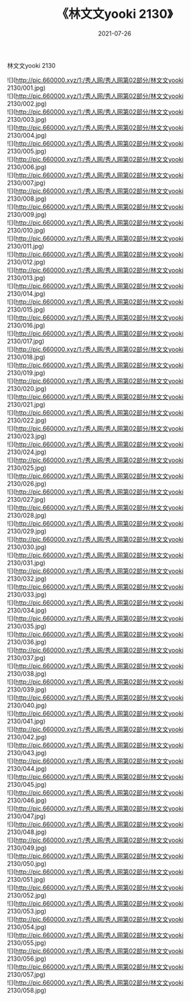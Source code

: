 ﻿---
layout: post
title:  《林文文yooki 2130》
date:   2021-07-26
img: http://pic.660000.xyz/1:/秀人网/秀人网第02部分/林文文yooki 2130/000.jpg
categories: [美女, 清纯, 唯美]
---

林文文yooki 2130

  ![](http://pic.660000.xyz/1:/秀人网/秀人网第02部分/林文文yooki 2130/001.jpg) <br> ![](http://pic.660000.xyz/1:/秀人网/秀人网第02部分/林文文yooki 2130/002.jpg) <br> ![](http://pic.660000.xyz/1:/秀人网/秀人网第02部分/林文文yooki 2130/003.jpg) <br> ![](http://pic.660000.xyz/1:/秀人网/秀人网第02部分/林文文yooki 2130/004.jpg) <br> ![](http://pic.660000.xyz/1:/秀人网/秀人网第02部分/林文文yooki 2130/005.jpg) <br> ![](http://pic.660000.xyz/1:/秀人网/秀人网第02部分/林文文yooki 2130/006.jpg) <br> ![](http://pic.660000.xyz/1:/秀人网/秀人网第02部分/林文文yooki 2130/007.jpg) <br> ![](http://pic.660000.xyz/1:/秀人网/秀人网第02部分/林文文yooki 2130/008.jpg) <br> ![](http://pic.660000.xyz/1:/秀人网/秀人网第02部分/林文文yooki 2130/009.jpg) <br> ![](http://pic.660000.xyz/1:/秀人网/秀人网第02部分/林文文yooki 2130/010.jpg) <br> ![](http://pic.660000.xyz/1:/秀人网/秀人网第02部分/林文文yooki 2130/011.jpg) <br> ![](http://pic.660000.xyz/1:/秀人网/秀人网第02部分/林文文yooki 2130/012.jpg) <br> ![](http://pic.660000.xyz/1:/秀人网/秀人网第02部分/林文文yooki 2130/013.jpg) <br> ![](http://pic.660000.xyz/1:/秀人网/秀人网第02部分/林文文yooki 2130/014.jpg) <br> ![](http://pic.660000.xyz/1:/秀人网/秀人网第02部分/林文文yooki 2130/015.jpg) <br> ![](http://pic.660000.xyz/1:/秀人网/秀人网第02部分/林文文yooki 2130/016.jpg) <br> ![](http://pic.660000.xyz/1:/秀人网/秀人网第02部分/林文文yooki 2130/017.jpg) <br> ![](http://pic.660000.xyz/1:/秀人网/秀人网第02部分/林文文yooki 2130/018.jpg) <br> ![](http://pic.660000.xyz/1:/秀人网/秀人网第02部分/林文文yooki 2130/019.jpg) <br> ![](http://pic.660000.xyz/1:/秀人网/秀人网第02部分/林文文yooki 2130/020.jpg) <br> ![](http://pic.660000.xyz/1:/秀人网/秀人网第02部分/林文文yooki 2130/021.jpg) <br> ![](http://pic.660000.xyz/1:/秀人网/秀人网第02部分/林文文yooki 2130/022.jpg) <br> ![](http://pic.660000.xyz/1:/秀人网/秀人网第02部分/林文文yooki 2130/023.jpg) <br> ![](http://pic.660000.xyz/1:/秀人网/秀人网第02部分/林文文yooki 2130/024.jpg) <br> ![](http://pic.660000.xyz/1:/秀人网/秀人网第02部分/林文文yooki 2130/025.jpg) <br> ![](http://pic.660000.xyz/1:/秀人网/秀人网第02部分/林文文yooki 2130/026.jpg) <br> ![](http://pic.660000.xyz/1:/秀人网/秀人网第02部分/林文文yooki 2130/027.jpg) <br> ![](http://pic.660000.xyz/1:/秀人网/秀人网第02部分/林文文yooki 2130/028.jpg) <br> ![](http://pic.660000.xyz/1:/秀人网/秀人网第02部分/林文文yooki 2130/029.jpg) <br> ![](http://pic.660000.xyz/1:/秀人网/秀人网第02部分/林文文yooki 2130/030.jpg) <br> ![](http://pic.660000.xyz/1:/秀人网/秀人网第02部分/林文文yooki 2130/031.jpg) <br> ![](http://pic.660000.xyz/1:/秀人网/秀人网第02部分/林文文yooki 2130/032.jpg) <br> ![](http://pic.660000.xyz/1:/秀人网/秀人网第02部分/林文文yooki 2130/033.jpg) <br> ![](http://pic.660000.xyz/1:/秀人网/秀人网第02部分/林文文yooki 2130/034.jpg) <br> ![](http://pic.660000.xyz/1:/秀人网/秀人网第02部分/林文文yooki 2130/035.jpg) <br> ![](http://pic.660000.xyz/1:/秀人网/秀人网第02部分/林文文yooki 2130/036.jpg) <br> ![](http://pic.660000.xyz/1:/秀人网/秀人网第02部分/林文文yooki 2130/037.jpg) <br> ![](http://pic.660000.xyz/1:/秀人网/秀人网第02部分/林文文yooki 2130/038.jpg) <br> ![](http://pic.660000.xyz/1:/秀人网/秀人网第02部分/林文文yooki 2130/039.jpg) <br> ![](http://pic.660000.xyz/1:/秀人网/秀人网第02部分/林文文yooki 2130/040.jpg) <br> ![](http://pic.660000.xyz/1:/秀人网/秀人网第02部分/林文文yooki 2130/041.jpg) <br> ![](http://pic.660000.xyz/1:/秀人网/秀人网第02部分/林文文yooki 2130/042.jpg) <br> ![](http://pic.660000.xyz/1:/秀人网/秀人网第02部分/林文文yooki 2130/043.jpg) <br> ![](http://pic.660000.xyz/1:/秀人网/秀人网第02部分/林文文yooki 2130/044.jpg) <br> ![](http://pic.660000.xyz/1:/秀人网/秀人网第02部分/林文文yooki 2130/045.jpg) <br> ![](http://pic.660000.xyz/1:/秀人网/秀人网第02部分/林文文yooki 2130/046.jpg) <br> ![](http://pic.660000.xyz/1:/秀人网/秀人网第02部分/林文文yooki 2130/047.jpg) <br> ![](http://pic.660000.xyz/1:/秀人网/秀人网第02部分/林文文yooki 2130/048.jpg) <br> ![](http://pic.660000.xyz/1:/秀人网/秀人网第02部分/林文文yooki 2130/049.jpg) <br> ![](http://pic.660000.xyz/1:/秀人网/秀人网第02部分/林文文yooki 2130/050.jpg) <br> ![](http://pic.660000.xyz/1:/秀人网/秀人网第02部分/林文文yooki 2130/051.jpg) <br> ![](http://pic.660000.xyz/1:/秀人网/秀人网第02部分/林文文yooki 2130/052.jpg) <br> ![](http://pic.660000.xyz/1:/秀人网/秀人网第02部分/林文文yooki 2130/053.jpg) <br> ![](http://pic.660000.xyz/1:/秀人网/秀人网第02部分/林文文yooki 2130/054.jpg) <br> ![](http://pic.660000.xyz/1:/秀人网/秀人网第02部分/林文文yooki 2130/055.jpg) <br> ![](http://pic.660000.xyz/1:/秀人网/秀人网第02部分/林文文yooki 2130/056.jpg) <br> ![](http://pic.660000.xyz/1:/秀人网/秀人网第02部分/林文文yooki 2130/057.jpg) <br> ![](http://pic.660000.xyz/1:/秀人网/秀人网第02部分/林文文yooki 2130/058.jpg) <br>